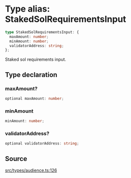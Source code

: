 # Type alias: StakedSolRequirementsInput

```ts
type StakedSolRequirementsInput: {
  maxAmount: number;
  minAmount: number;
  validatorAddress: string;
};
```

Staked sol requirements input.

## Type declaration

### maxAmount?

```ts
optional maxAmount: number;
```

### minAmount

```ts
minAmount: number;
```

### validatorAddress?

```ts
optional validatorAddress: string;
```

## Source

[src/types/audience.ts:126](https://github.com/torque-labs/torque-ts-sdk/blob/e7e20c5519300f3127faf1f4bde402ef91d14a40/src/types/audience.ts#L126)
